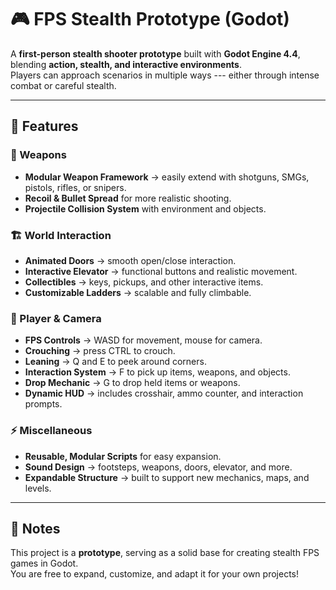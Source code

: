 # 🎮 FPS Stealth Prototype (Godot)

A **first-person stealth shooter prototype** built with **Godot Engine
4.4**, blending **action, stealth, and interactive environments**.\
Players can approach scenarios in multiple ways --- either through
intense combat or careful stealth.

------------------------------------------------------------------------

## 🚀 Features

### 🔫 Weapons

-   **Modular Weapon Framework** → easily extend with shotguns, SMGs,
    pistols, rifles, or snipers.
-   **Recoil & Bullet Spread** for more realistic shooting.
-   **Projectile Collision System** with environment and objects.

### 🏗️ World Interaction

-   **Animated Doors** → smooth open/close interaction.
-   **Interactive Elevator** → functional buttons and realistic
    movement.
-   **Collectibles** → keys, pickups, and other interactive items.
-   **Customizable Ladders** → scalable and fully climbable.

### 🎥 Player & Camera

-   **FPS Controls** → WASD for movement, mouse for camera.
-   **Crouching** → press CTRL to crouch.
-   **Leaning** → Q and E to peek around corners.
-   **Interaction System** → F to pick up items, weapons, and objects.
-   **Drop Mechanic** → G to drop held items or weapons.
-   **Dynamic HUD** → includes crosshair, ammo counter, and interaction
    prompts.

### ⚡ Miscellaneous

-   **Reusable, Modular Scripts** for easy expansion.
-   **Sound Design** → footsteps, weapons, doors, elevator, and more.
-   **Expandable Structure** → built to support new mechanics, maps, and
    levels.

------------------------------------------------------------------------

## 📌 Notes

This project is a **prototype**, serving as a solid base for creating
stealth FPS games in Godot.\
You are free to expand, customize, and adapt it for your own projects!
